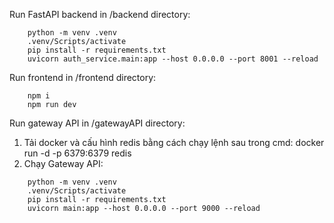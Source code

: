 
Run FastAPI backend in /backend directory:
```Text
    python -m venv .venv 
    .venv/Scripts/activate 
    pip install -r requirements.txt
    uvicorn auth_service.main:app --host 0.0.0.0 --port 8001 --reload
```
Run frontend in /frontend directory:
```Text
    npm i
    npm run dev
```
Run gateway API in /gatewayAPI directory:
1. Tải docker và cấu hình redis bằng cách chạy lệnh sau trong cmd: docker run -d -p 6379:6379 redis
2. Chạy Gateway API:
```text
    python -m venv .venv 
    .venv/Scripts/activate 
    pip install -r requirements.txt
    uvicorn main:app --host 0.0.0.0 --port 9000 --reload
```
